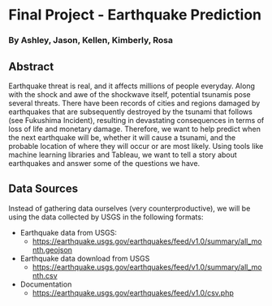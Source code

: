 # Final Project - Earthquake Prediction
### By Ashley, Jason, Kellen, Kimberly, Rosa

## Abstract

Earthquake threat is real, and it affects millions of people everyday. Along with the shock and awe of the shockwave itself, potential tsunamis pose several threats. There have been records of cities and regions damaged by earthquakes that are subsequently destroyed by the tsunami that follows (see Fukushima Incident), resulting in devastating consequences in terms of loss of life and monetary damage. Therefore, we want to help predict when the next earthquake will be, whether it will cause a tsunami, and the probable location of where they will occur or are most likely. Using tools like machine learning libraries and Tableau, we want to tell a story about earthquakes and answer some of the questions we have.

## Data Sources
Instead of gathering data ourselves (very counterproductive), we will be using the data collected by USGS in the following formats:

- Earthquake data from USGS:
    - https://earthquake.usgs.gov/earthquakes/feed/v1.0/summary/all_month.geojson
- Earthquake data download from USGS
    - https://earthquake.usgs.gov/earthquakes/feed/v1.0/summary/all_month.csv
- Documentation 
    - https://earthquake.usgs.gov/earthquakes/feed/v1.0/csv.php

 
